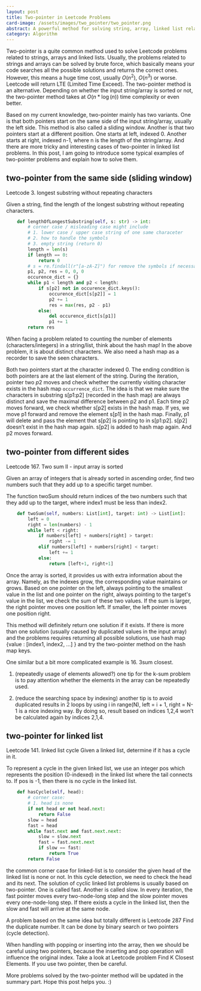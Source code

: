 ```yaml
---
layout: post
title: Two-pointer in Leetcode Problems
card-image: /assets/images/two_pointer/two_pointer.png
abstract: A powerful method for solving string, array, linked list related problems in leetcode.
category: Algorithm
---
```


Two-pointer is a quite common method used to solve Leetcode problems related to strings, arrays and linked lists. Usually, the problems related to strings and arrays can be solved by brute force, which basically means your code searches all the possible solutions and returns the correct ones. However, this means a huge time cost, usually $O(n^2)$, $O(n^3)$ or worse. Leetcode will return LTE (Limited Time Exceed). The two-pointer method is an alternative. Depending on whether the input string/array is sorted or not, the two-pointer method takes at $O(n*\log(n))$ time complexity or even better.

Based on my current knowledge, two-pointer mainly has two variants. One is that both pointers start on the same side of the input string/array, usually the left side. This method is also called a sliding window. Another is that two pointers start at a different position. One starts at left, indexed 0. Another starts at right, indexed n-1, where n is the length of the string/array. And there are more tricky and interesting cases of two-pointer in linked list problems. In this post, I am going to introduce some typical examples of two-pointer problems and explain how to solve them.

## two-pointer from the same side (sliding window)

Leetcode 3. longest substring without repeating characters

Given a string, find the length of the longest substring without repeating characters.

```python
    def lengthOfLongestSubstring(self, s: str) -> int:
        # corner case / misleading case might include
        # 1. lower case / upper case string of one same characeter
        # 2. how to handle the symbols
        # 3. empty string (return 0)
        length = len(s)
        if length == 0:
            return 0
        # s = re.findall(r"[a-zA-Z]") for remove the symbols if necessary
        p1, p2, res = 0, 0, 0
        occurence_dict = {}
        while p1 < length and p2 < length:
            if s[p2] not in occurence_dict.keys():
                occurence_dict[s[p2]] = 1
                p2 += 1
                res = max(res, p2 - p1)
            else:
                del occurence_dict[s[p1]]
                p1 += 1
        return res
```

When facing a problem related to counting the number of elements (characters/integers) in a string/list, think about the hash map! In the above problem, it is about distinct characters. We also need a hash map as a recorder to save the seen characters. 

Both two pointers start at the character indexed 0. The ending condition is both pointers are at the last element of the string. During the iteration, pointer two $p2$ moves and check whether the currently visiting character exists in the hash map `occurrence_dict`. The idea is that we make sure the characters in substring s[p1:p2] (recorded in the hash map) are always distinct and save the maximal difference between p2 and p1. Each time p2 moves forward, we check whether s[p2] exists in the hash map. If yes, we move p1 forward and remove the element s[p1] in the hash map. Finally, p1 will delete and pass the element that s[p2] is pointing to in s[p1:p2]. s[p2] doesn’t exist in the hash map again. s[p2] is added to hash map again. And p2 moves forward.

## two-pointer from different sides

Leetcode 167. Two sum II - input array is sorted

Given an array of integers that is already sorted in ascending order, find two numbers such that they add up to a specific target number.

The function twoSum should return indices of the two numbers such that they add up to the target, where index1 must be less than index2.

```python
    def twoSum(self, numbers: List[int], target: int) -> List[int]:
        left = 0
        right = len(numbers) - 1
        while left < right:
            if numbers[left] + numbers[right] > target:
                right -= 1
            elif numbers[left] + numbers[right] < target:
                left += 1
            else:
                return [left+1, right+1]
```

Once the array is sorted, it provides us with extra information about the array. Namely, as the indexes grow, the corresponding value maintains or grows. Based on one pointer on the left, always pointing to the smallest value in the list and one pointer on the right, always pointing to the target's value in the list, we check the sum of these two values. If the sum is larger, the right pointer moves one position left. If smaller, the left pointer moves one position right.

This method will definitely return one solution if it exists. If there is more than one solution (usually caused by duplicated values in the input array) and the problems requires returning all possible solutions, use hash map {value : [index1, index2, ...] } and try the two-pointer method on the hash map keys.

One similar but a bit more complicated example is 16. 3sum closest.

1. (repeatedly usage of elements allowed?) one tip for the k-sum problem is to pay attention whether the elements in the array can be repeatedly used.

2. (reduce the searching space by indexing) another tip is to avoid duplicated results in 2 loops by using i in range(N), left = i + 1, right = N-1 is a nice indexing way. By doing so, result based on indices 1,2,4 won’t be calculated again by indices 2,1,4.

## two-pointer for linked list

Leetcode 141. linked list cycle
Given a linked list, determine if it has a cycle in it.

To represent a cycle in the given linked list, we use an integer pos which represents the position (0-indexed) in the linked list where the tail connects to. If pos is -1, then there is no cycle in the linked list.

```python
    def hasCycle(self, head):
        # corner case:
        # 1. head is none
        if not head or not head.next:
            return False
        slow = head
        fast = head
        while fast.next and fast.next.next:
            slow = slow.next
            fast = fast.next.next
            if slow == fast:
                return True
        return False
```

the common corner case for linked-list is to consider the given head of the linked list is none or not. In this cycle detection, we need to check the head and its next. The solution of cyclic linked list problems is usually based on two-pointer. One is called fast. Another is called slow. In every iteration, the fast pointer moves every two-node-long step and the slow pointer moves every one-node-long step. If there exists a cycle in the linked list, then the slow and fast will arrive at the same node.

A problem based on the same idea but totally different is Leetcode 287 Find the duplicate number. It can be done by binary search or two pointers (cycle detection).

When handling with popping or inserting into the array, then we should be careful using two pointers, because the inserting and pop operation will influence the original index. Take a look at Leetcode problem Find K Closest Elements. If you use two pointer, then be careful.

More problems solved by the two-pointer method will be updated in the summary part. Hope this post helps you. :)
